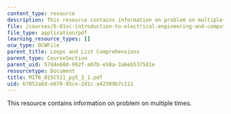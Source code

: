 ```yaml
---
content_type: resource
description: This resource contains information on problem on multiple times.
file: /courses/6-01sc-introduction-to-electrical-engineering-and-computer-science-i-spring-2011/67052a6de67095ce2d1ce42509b7c111_MIT6_01SCS11_py5_3_1.pdf
file_type: application/pdf
learning_resource_types: []
ocw_type: OCWFile
parent_title: Loops and List Comprehensions
parent_type: CourseSection
parent_uid: 57d4e60d-992f-a07b-e58a-3a6eb537581e
resourcetype: Document
title: MIT6_01SCS11_py5_3_1.pdf
uid: 67052a6d-e670-95ce-2d1c-e42509b7c111
---
```

This resource contains information on problem on multiple times.

